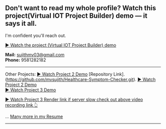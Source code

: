 ## Don't want to read my whole profile? Watch this project(Virtual IOT Project Builder) demo — it says it all.  
I'm confident you'll reach out.

[▶️ Watch the project (Virtual IOT Project Builder) demo](https://drive.google.com/file/d/162m6pDLcxppCMlKhKrVyb56NzvyYrSw_/view?usp=sharing)

**Mail:** sujithmv03@gmail.com  
**Phone:** 9581282182

---
Other Projects:
[▶️ Watch Project 2 Demo](https://drive.google.com/file/d/1VboURzWNDOlasm5j70r1lI4vcRrwbjwX/view?usp=drive_link)  [Repository Link].(https://github.com/mvsujith/Healthcare-Symptom-Checker.git).
[▶️ Watch Project 2 Demo](https://drive.google.com/file/d/1msfIi2HfVQiPFAci3D7jlZ7SjaetBXaX/view?usp=sharing)  
[▶️ Watch Project 3 Demo](https://drive.google.com/file/d/1WO9ZerPKHYUw0ZVNwi0Xzo49mNFSlaSy/view?usp=sharing)

[▶️ Watch Project 3 Render link if server slow check out above video recording link 👆](https://gotogether-2z5t.onrender.com)

... [Many more in my Resume](https://drive.google.com/file/d/1J6HjD4hUUqdo1ruyw8dKMKOeS0HH8Ojp/view?usp=sharing)

---
